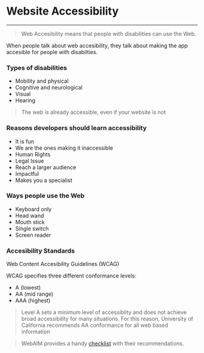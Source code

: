 # Website Accessibility

---

> Web Accesibility means that people with disabilities can use the Web.

When people talk about web accesibility, they talk about making the app accesible for people with disabilties.

### Types of disabilities

- Mobility and physical
- Cognitive and neurological
- Visual
- Hearing

> The web is already accessible, even if your website is not

### Reasons developers should learn accessibility

- It is fun
- We are the ones making it inaccessible
- Human Rights
- Legal Issue
- Reach a larger audience
- Impactful
- Makes you a specialist

### Ways people use the Web

- Keyboard only
- Head wand
- Mouth stick
- Single switch
- Screen reader

### Accesibility Standards

Web Content Accesibility Guidelines (WCAG)

WCAG specifies three different conformance levels:

- A (lowest)
- AA (mid range)
- AAA (highest)

> Level A sets a minimum level of accessiblity and does not achieve broad accessibility for many situations. For this reason, University of California recommends AA conformance for all web based information

> WebAIM provides a handy [checklist](https://webaim.org/standards/wcag/checklist "WebAIM Checklist") with their recommendations.
